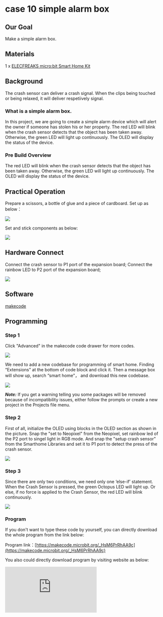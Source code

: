 ﻿# case 10 simple alarm box

## Our Goal


 Make a simple alarm box.

## Materials


1 x [ELECFREAKS micro:bit Smart Home Kit](https://www.elecfreaks.com/micro-bit-smart-home-kit.html)


## Background


 The crash sensor can deliver a crash signal. When the clips being touched or being relaxed, it will deliver respetiively signal.


### What is a simple alarm box.

 In this project, we are going to create a simple alarm device which will alert the owner if someone has stolen his or her property. The red LED will blink when the crash sensor detects that the object has been taken away. Otherwise, the green LED will light up continuously. The OLED will display the status of the device.


### Pre Build Overview

 The red LED will blink when the crash sensor detects that the object has been taken away.
 Otherwise, the green LED will light up continuously. The OLED will display the status of the device.



## Practical Operation



 Prepare a scissors, a bottle of glue and a piece of cardboard.
 Set up as below：

![](https://wiki-media-ef.oss-cn-hongkong.aliyuncs.com//images/w7D8Dw4.jpg)

Set and stick components as below:

![](https://wiki-media-ef.oss-cn-hongkong.aliyuncs.com//images/CjEr1qT.jpg)


## Hardware Connect

Connect the crash sensor to P1 port of the expansion board;
Connect the rainbow LED to P2 port of the expansion board;

![](https://wiki-media-ef.oss-cn-hongkong.aliyuncs.com//images/7ifVFg1.jpg)

## Software

[makecode](https://makecode.microbit.org/#)


## Programming

### Step 1

 Click "Advanced" in the makecode code drawer for more codes.

![](https://wiki-media-ef.oss-cn-hongkong.aliyuncs.com//images/2qCyzQ7.png)

 We need to add a new codebase for programming of smart home. Finding “Extensions” at the bottom of code block and click it. Then a message box will show up, search “smart home"， and download this new codebase.

![](https://wiki-media-ef.oss-cn-hongkong.aliyuncs.com//images/OY706rv.png)

***Note:*** If you get a warning telling you some packages will be removed because of incompatibility issues, either follow the prompts or create a new project in the Projects file menu.

### Step 2

First of all, initialize the OLED using blocks in the OLED section as shown in the picture.
Snap the "set to Neopixel" from the Neopixel, set rainbow led of the P2 port to singel light in RGB mode.
And snap the "setup crash sensor" from the Smarthome Libraries and set it to P1 port to detect the press of the crash sensor.

![](https://wiki-media-ef.oss-cn-hongkong.aliyuncs.com//images/IYbClB8.png)

### Step 3

Since there are only two conditions, we need only one ‘else-if’ statement. When the Crash Sensor is pressed, the green Octopus LED will light up. Or else, if no force is applied to the Crash Sensor, the red LED will blink continuously.


![](https://wiki-media-ef.oss-cn-hongkong.aliyuncs.com//images/5cKcESh.png)



### Program

If you don't want to type these code by yourself, you can directly download the whole program from the link below:

Program link：[https://makecode.microbit.org/_HsM6PrRhAA9c](https://makecode.microbit.org/_HsM6PrRhAA9c)

You also could directly download program by visiting website as below:

<div
    style={{
        position: 'relative',
        paddingBottom: '60%',
        overflow: 'hidden',
    }}
>
    <iframe
        src="https://makecode.microbit.org/_HsM6PrRhAA9c"
        frameborder="0"
        sandbox="allow-popups allow-forms allow-scripts allow-same-origin"
        style={{
            position: 'absolute',
            width: '100%',
            height: '100%',
        }}
    />
</div>


## Succeed!


 We can see the green light illuminates as showed in the picture below. When we take away the book or something else you placed, you can see the red light starts to flash while the green light turned off.

![](https://wiki-media-ef.oss-cn-hongkong.aliyuncs.com//images/gUJKXeu.gif)

## Think


 Could you use this kit to make a intruder detection ?

## Questions



## More Information

